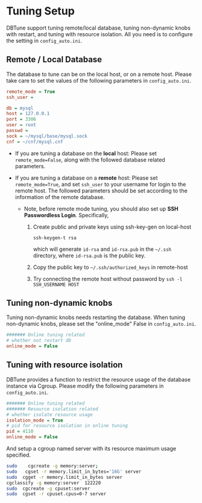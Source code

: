 #  Tuning Setup
DBTune support tuning remote/local database, tuning non-dynamic knobs with restart, and tuning with resource isolation.
All you need is to configure the setting in `config_auto.ini`.

## Remote / Local Database
The database to tune can be on the local host, or on a remote host.
Please take care to set the values of the following parameters in `config_auto.ini`.
```ini
remote_mode = True
ssh_user = 

db = mysql
host = 127.0.0.1
port = 3306
user = root
passwd =
sock = ~/mysql/base/mysql.sock
cnf = ~/cnf/mysql.cnf
```
- If you are tuning a database on the **local** host: 
  Please set `remote_mode=False`, 
  along with the followed database related parameters.

- If you are tuning a database on a **remote** host: 
  Please set `remote_mode=True`, 
and set `ssh_user` to your username for login to the remote host. 
  The followed parameters should be set according to the information of the remote database.
  
    - Note, before remote mode tuning, you should also set up **SSH Passwordless Login**. Specifically,
        1. Create public and private keys using ssh-key-gen on local-host
           
           ```ssh-keygen-t rsa```
           
            which will generate `id-rsa` and `id-rsa.pub` in the `~/.ssh` directory, 
           where `id-rsa.pub` is the public key.
        2. Copy the public key to `~/.ssh/authorized_keys` in remote-host
        3. Try connecting the remote host without password by `ssh -l SSH_USERNAME HOST`
    

## Tuning non-dynamic knobs
Tuning non-dynamic knobs needs restarting the database.
When tuning  non-dynamic knobs, please set the "online_mode" False in `config_auto.ini`.
```ini
####### Online tuning related
# whether not restart db
online_mode = False
```
## Tuning with resource isolation
DBTune provides a function to restrict the resource usage of the database instance via Cgroup.
Please modify the following parameters in `config_auto.ini`.
```ini
####### Online tuning related
####### Resource isolation related
# whether isolate resource usage
isolation_mode = True
# pid for resource isolation in online tuning
pid = 4110
online_mode = False
```
And  setup a cgroup named server with its resource maximum usage specified.

```bash
sudo    cgcreate -g memory:server;
sudo   cgset -r memory.limit_in_bytes='16G' server
sudo  cgget -r memory.limit_in_bytes server
cgclassify -g memory:server  122220
sudo  cgcreate -g cpuset:server
sudo  cgset -r cpuset.cpus=0-7 server
```


